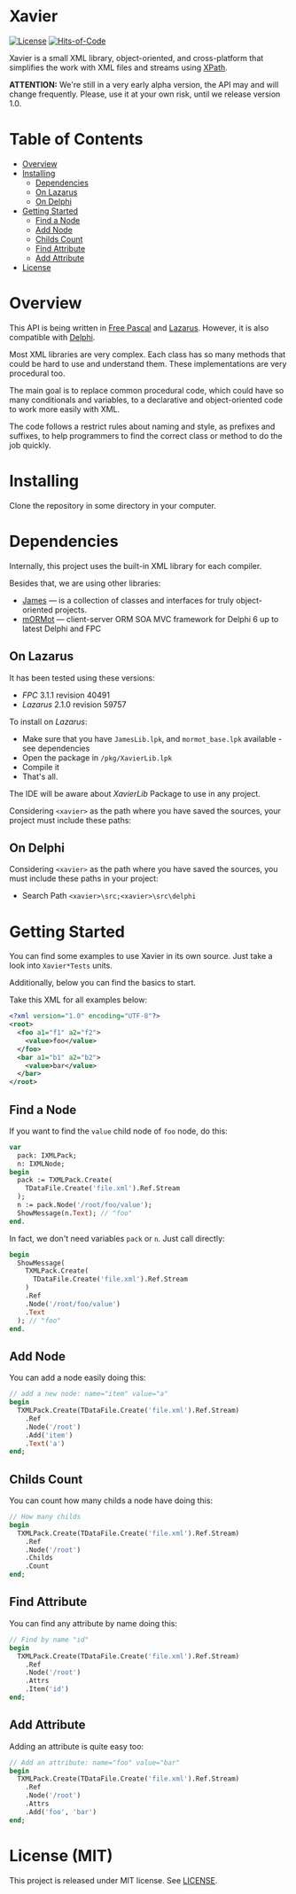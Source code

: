 # Xavier

[![License](https://img.shields.io/badge/license-MIT-green.svg)](https://github.com/mdbs99/xavier/blob/master/README.md)
[![Hits-of-Code](https://hitsofcode.com/github/mdbs99/xavier)](https://hitsofcode.com/view/github.com/mdbs99/xavier)

Xavier is a small XML library, object-oriented, and cross-platform that simplifies the work with XML files and streams using [XPath](https://www.w3schools.com/xml/xml_xpath.asp).

**ATTENTION:** We're still in a very early alpha version, the API may and will change frequently. Please, use it at your own risk, until we release version 1.0.

# Table of Contents

- [Overview](#overview)
- [Installing](#installing)
  - [Dependencies](#dependencies)
  - [On Lazarus](#on-lazarus)
  - [On Delphi](#on-delphi)
- [Getting Started](#getting-started)
  - [Find a Node](#find-a-node)
  - [Add Node](#add-node)
  - [Childs Count](#childs-count)
  - [Find Attribute](#find-attribute)
  - [Add Attribute](#add-attribute)
- [License](#license)

# Overview

This API is being written in [Free Pascal](https://freepascal.org/) and [Lazarus](http://www.lazarus-ide.org/). However, it is also compatible with [Delphi](https://www.embarcadero.com/products/delphi).

Most XML libraries are very complex. Each class has so many methods that could be hard to use and understand them. These implementations are very procedural too.

The main goal is to replace common procedural code, which could have so many conditionals and variables, to a declarative and object-oriented code to work more easily with XML.

The code follows a restrict rules about naming and style, as prefixes and suffixes, to help programmers to find the correct class or method to do the job quickly.

# Installing

Clone the repository in some directory in your computer.

# Dependencies

Internally, this project uses the built-in XML library for each compiler.

Besides that, we are using other libraries:

- [James](https://github.com/mdbs99/james) — is a collection of classes and interfaces for truly object-oriented projects.
- [mORMot](https://github.com/synopse/mORMot) — client-server ORM SOA MVC framework for Delphi 6 up to latest Delphi and FPC

## On Lazarus

It has been tested using these versions:
- *FPC* 3.1.1 revision 40491
- *Lazarus* 2.1.0 revision 59757

To install on *Lazarus*:
- Make sure that you have `JamesLib.lpk`, and `mormot_base.lpk` available - see dependencies
- Open the package in `/pkg/XavierLib.lpk`
- Compile it
- That's all.

The IDE will be aware about *XavierLib* Package to use in any project.

Considering `<xavier>` as the path where you have saved the sources, your project must include these paths:

## On Delphi

Considering `<xavier>` as the path where you have saved the sources, you must include these paths in your project:
- Search Path `<xavier>\src;<xavier>\src\delphi`

# Getting Started

You can find some examples to use Xavier in its own source. Just take a look into `Xavier*Tests` units.

Additionally, below you can find the basics to start.

Take this XML for all examples below:

```xml
<?xml version="1.0" encoding="UTF-8"?>
<root>
  <foo a1="f1" a2="f2">
    <value>foo</value>
  </foo>
  <bar a1="b1" a2="b2">
    <value>bar</value>
  </bar>
</root>
```

## Find a Node

If you want to find the `value` child node of `foo` node, do this:

```pascal
var
  pack: IXMLPack;
  n: IXMLNode;
begin
  pack := TXMLPack.Create(
    TDataFile.Create('file.xml').Ref.Stream
  );
  n := pack.Node('/root/foo/value');
  ShowMessage(n.Text); // "foo"
end.
```

In fact, we don't need variables `pack` or `n`. Just call directly:

```pascal
begin
  ShowMessage(
    TXMLPack.Create(
      TDataFile.Create('file.xml').Ref.Stream
    )
    .Ref
    .Node('/root/foo/value')
    .Text
  ); // "foo"
end.
```


## Add Node

You can add a node easily doing this:

```pascal
// add a new node: name="item" value="a"
begin
  TXMLPack.Create(TDataFile.Create('file.xml').Ref.Stream)
    .Ref
    .Node('/root')
    .Add('item')
    .Text('a')
end;
```

## Childs Count

You can count how many childs a node have doing this:

```pascal
// How many childs
begin
  TXMLPack.Create(TDataFile.Create('file.xml').Ref.Stream)
    .Ref
    .Node('/root')
    .Childs
    .Count
end;
```

## Find Attribute

You can find any attribute by name doing this:

```pascal
// Find by name "id"
begin
  TXMLPack.Create(TDataFile.Create('file.xml').Ref.Stream)
    .Ref
    .Node('/root')
    .Attrs
    .Item('id')
end;
```

## Add Attribute

Adding an attribute is quite easy too:

```pascal
// Add an attribute: name="foo" value="bar"
begin
  TXMLPack.Create(TDataFile.Create('file.xml').Ref.Stream)
    .Ref
    .Node('/root')
    .Attrs
    .Add('foo', 'bar')
end;
```

# License (MIT)

This project is released under MIT license. See [LICENSE](LICENSE).
